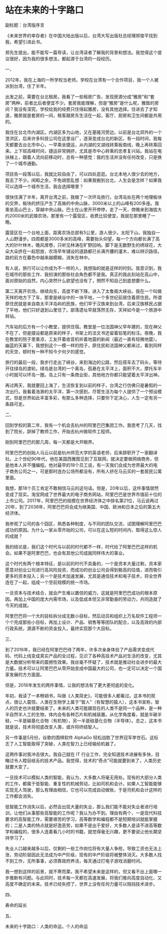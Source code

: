 # 站在未来的十字路口

副标题：台湾版序言

《未来世界的幸存者》在中国大陆出版以后，台湾大写出版社总经理郑俊平找到我，希望引进此书。

郑先生提出，能不能写一篇导读，让台湾读者了解我的背景和想法。我觉得这个提议很好，因为我的很多想法，都起源于台湾的一段经历。

一、

2012年，我在上海的一所学校当老师。学校在台湾有一个合作项目，我一个人被派到台湾，住了半年。

出发之前，需要在台北租房。我看了一些租房广告，发现房源分成“雅房”和“套房”两种，前者比后者便宜不少。套房我能理解，但是“雅房”是什么呢，雅致的房间？我没有深究，学校给我的经费只住得起雅房，没有其他选择。住进去了才知道，雅房就是套房的一间，租客跟房东生活在一起，客厅、厨房和卫生间都是共用的。

我住在台北市内湖区。内湖区多为山地，又在基隆河旁边，以前是台北郊外的一个泄洪区，后来许多科技公司在这里设厂，逐渐变成台北的新区。有一段时间，我每天都要去台北市中心，一早乘坐捷运，从内湖的文湖线转乘板南线，晚上再转乘回来。上下班高峰时间，捷运非常拥挤，尤其是市中心转乘的忠孝复兴站。我站在电扶梯上，跟着人流向前移动时，总有一种感觉：我的生活并没有任何改变，只是换了一个城市通勤。

项目告一段落以后，我就比较自由了，可以四处逛逛。台北本地人很少去的地方，我去了不少。闲暇之余，不免胡思乱想：如果我搬到台北，人生会是怎样？如果我可以选择一个城市生活，我会选择哪里？

很快住满了半年，离开台湾之前，我做了一次环岛旅行。台湾岛处在两个地理板块的交界，板块的挤压产生了高耸的中央山脉，3000米以上的山峰有200多座。我乘坐高山巴士，穿越中央山脉。巴士在山里开开停停，走了一天，傍晚来到海拔大约2000米的武陵农场，那里有一个露营区，收费比较便宜，我就在那里睡了一晚。

露营区在一个台地上面，距离农场总部有5公里，游人很少。太阳下山，我独自一人山野漫步。四周都是3000多米的高峰，需要抬头仰望，每一个方向都长满了高大的针叶林木，晚风席卷，只听见林涛在旷野回响。脚下是无数野生的绣球花，大朵大朵挤在一起怒放，农场早年铺设的道路都已长满齐腰的灌木，难以辨识路径。路的前方在暮色中越来越模糊，消失在林中。

有人说，旅行可以让你成为不一样的人，我想指的就是这样的时刻。我意识到，我在城市的那些工作、我扮演的那些社会角色都不是我。真正的我此刻站在高山中，面对原始的自然，内心突然什么欲望也没有了，惘然不知自己到底想要什么。

第二天离开农场，继续向东，高度不断下降，进入了太鲁阁大峡谷。我在一个叫做天祥的地方下了车，那里是峡谷中的一块平地，一个多世纪前居住着原住民。所谓原住民就是来自南太平洋岛屿的民族，他们早于汉族来到台湾，后来汉族移民占据了平地，他们只好退到山里住了。部落遗址早就荡然无存，天祥如今是一个旅游中转站。

汽车站的后方有一个小教堂，提供住宿。教堂是一位法国神父早年建的，现在神父不在了，但是摆设都是原来的样子，书架上的法文书还留着铅笔的标注。夜晚，我在教堂的院子里乘凉，工友开着收音机听着地震的新闻（最近一直有轻微地震）。幽蓝的天幕下，我想到这个一模一样的院子，原住民和法国神父都来过，看到同样的天空，顿时有一种不知今夕何夕的感觉。

旅行的最后一段，我步行走出了峡谷，来到海边的公路，然后搭车去了码头，等待开往绿岛的渡轮。绿岛是台湾的一个离岛，孤悬在太平洋上，面积不大，摩托车半小时就可以环岛一圈。岛上只有一条商业街，其他地方你都只能望着太平洋出神。

再过两天，我就要回上海了，生活恢复到以前的样子，台湾之行仿佛只是暑假的一次出行。我看着浩渺的太平洋，第一次感到，尽管生活为每个人提供了一个预设模式，但是世界如此丰富多彩，有那么多种选择，只要你下定决心，人生一定有另一条路可走。

二、

回到学校的第二年，我有一个机会去杭州的阿里巴巴集团工作。我思考了几天，找到了院长，辞掉了教师工作，开始去杭州做软件工程师。

刚到阿里巴巴的那几周，每一天都是大开眼界。

阿里巴巴的创始人马云以前是杭州师范大学的英语老师，后来辞职开了一家翻译社。上个世纪90年代，他在美国西雅图见到了互联网，就决定要做网络商务，但是他本人并不懂编程。他对最早的18个员工说，有一天我们会成为世界最大的电子商务公司之一，可是那时连办公场所都没有，所有人挤在马云买的一套居民公寓里面。

我想，那18个员工肯定不敢相信马云的这句话。但是，20年以后，这件事情居然变成了现实。淘宝网成了世界最大的电子商务网站，阿里巴巴是世界市值前十位的上市公司。2017年，阿里巴巴的规模在世界经济体之中排名第21位，马云说再过20年，到了2036年，阿里巴巴将会成为继美国、中国、欧洲和日本之后的第五大经济体。

我参观了公司的各个园区，熟悉各种制度，与不同的团队交流，试图理解阿里巴巴成功的原因。为什么一家从零开始的公司，可以在这么短的时间内，取得这么惊人的成就？

我的结论是，我们这个时代与以前的时代都不一样，时代给了阿里巴巴这样的机会。如果不是阿里巴巴，也会有其他公司成就同样伟大的事业。

这个时代有两个根本特征，是以前的时代不具备的，一个是资本大量过剩，资本家愿意对创业公司进行高风险投资，而成功的创业公司会得到极高的估值，进而吸引更多的资本投入；另一个是技术加速发展，尤其是通信技术和电子技术，将全世界连在了一起，组成一个空前规模的统一市场。

一旦资本与技术结合，就会产生难以置信的威力，这就是阿里巴巴成功的根本原因。再加上中国的庞大内需市场，以及低成本但又非常勤奋的劳动力，共同造就了今天的成就。

阿里巴巴将一个大的目标拆分成无数小目标，然后动员和组织上万名软件工程师一个个完成那些小目标，再加上设计、产品、销售等等团队的配合，以及高效的内部行政系统，源源不断的资金投入，最终实现那个大目标。

三、

到了2016年，我已经在阿里巴巴待了两年，许多次亲身体验了产品需求变成代码、代码上线变成真实产品的全过程，见识了各种高技术产品对生活的改变，尤其是大数据分析带来的震撼性效果。我丝毫不怀疑了，技术就是推动社会进步的最大力量。技术可以让阿里巴巴从零开始变成中国最大的公司，也一定可以决定一个国家发展的方方面面。

但是，2016年发生的两件事情，让我的想法有了更大更彻底的变化。

年初，我读了一本畅销书，叫做《人类简史》，可能很多人都看过。这本书的观点，很让人震惊。人类在生物学上属于"智人"（有智慧的猿人），这本书宣称，智人的历史也许就要结束了。未来的人类可能跟现在的人类不是同一个品种，是一种半自然半人工的生物，体内会有各种芯片和机械装置。从化学角度看，就是半碳半硅，一半是碳基化合物（有机物），另一半是硅基化合物（半导体）。总之，这本书就是说，技术将彻底改变人类，或许将终结智人。

另一件事是5月份，谷歌的围棋软件 AlphaGo 轻松战胜了世界冠军李世石。这标志了人工智能取得了突破，人类在智力上已经输给机器了。

这两件事对我冲击很大。我自己就在 IT 行业工作，完全知道技术进展有多快，目睹过令人瞠目结舌的技术产品。我觉得，技术的“奇点”可能就要到来了，人类历史就要大变了。

一旦技术可以模拟人类的智能，我认为，大多数人将毫无用处。现有的大部分人类的工作，都属于低智能、重复性的机械劳动，比如司机和会计。如果人工智能能够实现无人驾驶，那么有理由相信，它也可以完成自动做账，于是司机和会计这样的工作都会消失。

低智能工作消失以后，必然会出现大量的失业，那么我们能不能对失业者进行培训，让他们从事那些高智能的工作呢？我认为办不到。理由有两个，一是现代科技要求的高智能工作，需要艰苦的学习，高等数学和编程都不是短期培训就能掌握的；二是人类的特点就是好逸恶劳，如果不是出于爱好，大多数人是读不进高等数学和编程的，很多人连着看几小时的书籍，就觉得毫无兴趣，更不要说让他长期坚持学习了。

失业人口越来越多以后，仅剩的一些工作岗位将有大量人争抢，导致工资也无法上涨，劳动阶层因此无法成为中产阶级，现有的中产阶级将被整体消灭。大多数人找不到工作，无所事事，必须靠政府养活，每天通过打电子游戏消磨时间。

我一想到这样的前景，就不寒而栗。我不希望未来是这样的，但又看不出上面哪一步推断有问题。与此同时，技术每一天都在高速发展，将我们推向高度自动化、又高度不确定的未来。技术已经失控了，世界上没有任何力量可以阻挡技术进步。

四、

寿命的延长

五、

未来的十字路口：人类的命运，个人的命运